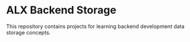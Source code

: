 # ALX Backend Storage

This repository contains projects for learning backend development data storage concepts.
